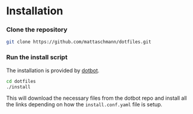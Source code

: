 # Installation

### Clone the repository
```bash
git clone https://github.com/mattaschmann/dotfiles.git
```

### Run the install script
The installation is provided by [dotbot](https://github.com/anishathalye/dotbot).
```bash
cd dotfiles
./install
```

This will download the necessary files from the dotbot repo and install
all the links depending on how the `install.conf.yaml` file is setup.
